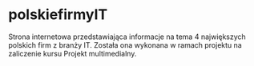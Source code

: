 # polskiefirmyIT
Strona internetowa przedstawiająca informacje na tema 4 największych polskich firm z branży IT. Została ona wykonana w ramach projektu na zaliczenie kursu Projekt multimedialny.
